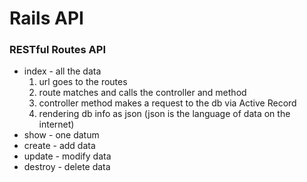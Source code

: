 # Rails API

### RESTful Routes API
- index - all the data
  1. url goes to the routes
  2. route matches and calls the controller and method
  3. controller method makes a request to the db via Active Record
  4. rendering db info as json (json is the language of data on the internet)
- show - one datum
- create - add data
- update - modify data
- destroy - delete data
